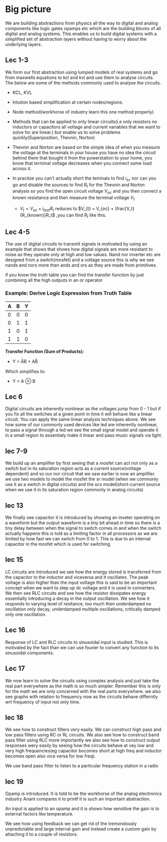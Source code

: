 # Big picture

We are building abstractions from physics all the way to digital and analog components like logic gates opamps etc which are the building blocks of all digital and analog systems. This enables us to build digital systems with a simplified set of abstraction layers without having to worry about the underlying layers.

## Lec 1-3

We form our first abstraction using lumped models of real systems and go from maxwells equations to kcl and kvl and use them to analyse circuits. The below are some of the methods commonly used to analyse the circuits.

- KCL, KVL
- Intution based simplification at certain nodes/regions.
- Node method(workhorse of industry learn this one method properly)
- Methods that can be applied to only linear circuits(i.e only resistors no inductors or capacitors all voltage and current variables that we want to solve for are linear.) but enable us to solve problems quickly(Superposition, Thevnin, Norton)

- Thevnin and Norton are based on the simple idea of when you measure the voltage at the terminals in your house you have no idea the circuit behind them that bought it from the powerstation to your home, you know that terminal voltage decreases when you connect some load across it.
- In practise you can't actually short the teminals to find $i_{sc}$ nor can you go and disable the sources to find $R_t$ for the Thevnin and Norton analysis so you find the open circuit voltage $V_{oc}$ and you then connect a known resistance and then measure the terminal voltage $V_t$
  - $V_{t} = V_{oc} + i_{test}R_t$ reduces to $V_{t} = V_{oc} + \frac{V_t}{R_{known}}R_t$ ,you can find $R_{t}$ like this.

## Lec 4-5

The use of digital circuits to transmit signals is motivated by using an example that shows that shows how digital signals are more resistant to noise as they operate only at high and low values.
Nand nor inverter etc are designed from a switch(mosfet) and a voltage source this is why we see nands and nors more than ands and ors as they are made from primitives.

if you know the truth table you can find the transfer function by just combining all the high outputs in an or operator

### Example: Derive Logic Expression from Truth Table

| A | B | Y |
|---|---|---|
| 0 | 0 | 0 |
| 0 | 1 | 1 |
| 1 | 0 | 1 |
| 1 | 1 | 0 |

**Transfer Function (Sum of Products):**

- Y = A̅B + AB̅

Which simplifies to:

- Y = A ⊕ B

## Lec 6

Digital circuits are inherently nonlinear as the voltages jump from 0 - 1 but if you fix all the switches at a given point in time it will behave like a linear circuit. You can apply the same linear analysis techniques above.
We see how some of our commonly used devices like led are inherently nonlinear, to pass a signal through a led we see the small signal model and operate it in a small region to essentialy make it linear and pass music signals via light.

## lec 7-9

We build up an amplifier by first seeing that a mosfet can act not only as a switch but in its saturation region acts as a current source(voltage dependent) and so our nor circuit that we saw earlier is now an amplifier.
we use two models to model the mosfet the sr model (when we commonly use it as a switch in digital circuits) and the scs model(short-current source when we use it in its saturation region commonly in analog circuits)

## lec 13

We finally see capacitor it is introduced by showing an inveter operating on a waveform but the output waveform is a tiny bit ahead in time so there is a tiny delay between when the signal to switch comes in and when the switch actually happens this is told as a limiting factor in all processors as we are limited by how fast we can switch from 0 to 1.
This is due to an internal capacitor in the mosfet which is used for switching.

## lec 15

LC circuits are introduced we see how the energy stored is transferred from the capacitor to the inductor and viceversa and it oscillates. The peak voltage is also higher than the input voltage this is said to be an important concept when we want to step up dc voltage and it is used in converters.
We then see RLC circuits and see how the resistor dissipates energy essentially introducing a decay in the output oscillation. We see how it responds to varying level of resitance, too much then underdamped no oscillation only decay, underdamped multiple oscillations, critically damped only one oscillation.

## Lec 16

Response of LC and RLC circuits to sinusoidal input is studied. This is motivated by the fact than we can use fourier to convert any function to its sinusoidal components.

## Lec 17

We now learn to solve the circuits using complex analysis and just take the real part everywhere as the math is so much simpler. Remember this is only for the math we are only concerned with the real parts everywhere. we also see graphs with relation to frequency now as the circuits behave differntly wrt frequency of input not only time.

## lec 18

We see how to construct filters very easily. We can construct high pass and low pass filters using RC or RL circuits. We also see how to construct band pass filter using RLC more importantly we also see how to construct output responses wery easily by seeing how the circuits behave at vey low and very high frequencies(eg capacitor bocomes short at high freq and inductor becomes open also vice versa for low freq).

We use band pass filter to listen to a particular frequency station in a radio

## lec 19

Opamp is introduced. It is told to be the workhorse of the analog electronics industry Anant compares it to printf it is such an important abstraction.

An input is applied to an opamp and it is shown how sensitive the gain is to external factors like temperature.

We see how using feedback we can get rid of the tremondously unpredictable and large internal gain and instead create a custom gain by attaching it to a couple of resistors.
